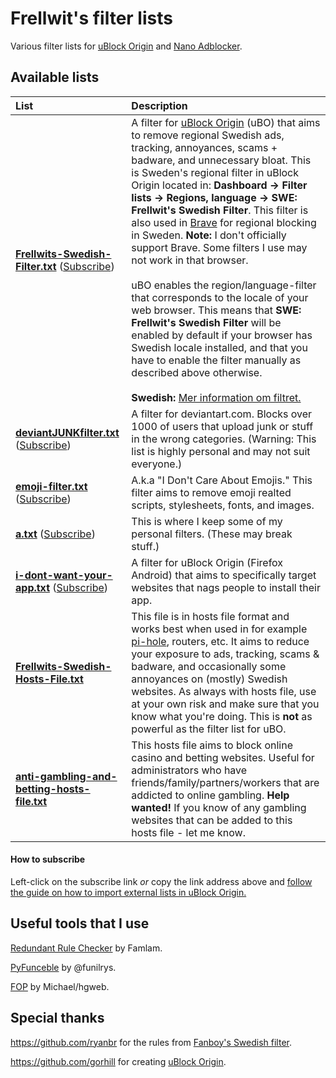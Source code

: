 # Frellwit's filter lists
Various filter lists for [uBlock Origin](https://github.com/gorhill/uBlock) and [Nano Adblocker](https://github.com/NanoAdblocker/NanoCore).

## Available lists

| List                          | Description                                                             |
|:------------------------------|:------------------------------------------------------------------------|
**[Frellwits-Swedish-Filter.txt](https://raw.githubusercontent.com/lassekongo83/Frellwits-filter-lists/master/Frellwits-Swedish-Filter.txt)** ([Subscribe][Frellwit's Swedish Filter Subscribe]) | A filter for [uBlock Origin](https://github.com/gorhill/uBlock) (uBO) that aims to remove regional Swedish ads, tracking, annoyances, scams + badware, and unnecessary bloat. This is Sweden's regional filter in uBlock Origin located in: **Dashboard -> Filter lists -> Regions, language -> SWE: Frellwit's Swedish Filter**. This filter is also used in [Brave](https://brave.com) for regional blocking in Sweden. **Note:** I don't officially support Brave. Some filters I use may not work in that browser. <br/><br/> uBO enables the region/language-filter that corresponds to the locale of your web browser. This means that **SWE: Frellwit's Swedish Filter** will be enabled by default if your browser has Swedish locale installed, and that you have to enable the filter manually as described above otherwise. <br/><br/> **Swedish:** [Mer information om filtret.](https://github.com/lassekongo83/Frellwits-filter-lists/blob/master/Swedish/EXTRA_INFO.md)
| **[deviantJUNKfilter.txt](https://raw.githubusercontent.com/lassekongo83/Frellwits-filter-lists/master/deviantJUNKfilter.txt)** ([Subscribe][deviantJUNK Filter Subscribe]) | A filter for deviantart.com. Blocks over 1000 of users that upload junk or stuff in the wrong categories. (Warning: This list is highly personal and may not suit everyone.) 
| **[emoji-filter.txt](https://raw.githubusercontent.com/lassekongo83/Frellwits-filter-lists/master/emoji-filter.txt)** ([Subscribe][I Don't Care About Emojis Subscribe]) | A.k.a "I Don't Care About Emojis." This filter aims to remove emoji realted scripts, stylesheets, fonts, and images.
| **[a.txt](https://raw.githubusercontent.com/lassekongo83/Frellwits-filter-lists/master/a.txt)** ([Subscribe][Frellwit's personal filters Subscribe]) | This is where I keep some of my personal filters. (These may break stuff.)
| **[i-dont-want-your-app.txt](https://raw.githubusercontent.com/lassekongo83/Frellwits-filter-lists/master/i-dont-want-your-app.txt)** ([Subscribe][I Don't Want Your App Subscribe]) | A filter for uBlock Origin (Firefox Android) that aims to specifically target websites that nags people to install their app.
| **[Frellwits-Swedish-Hosts-File.txt](https://raw.githubusercontent.com/lassekongo83/Frellwits-filter-lists/master/Frellwits-Swedish-Hosts-File.txt)** | This file is in hosts file format and works best when used in for example [pi-hole](https://pi-hole.net/), routers, etc. It aims to reduce your exposure to ads, tracking, scams & badware, and occasionally some annoyances on (mostly) Swedish websites. As always with hosts file, use at your own risk and make sure that you know what you're doing. This is **not** as powerful as the filter list for uBO.
| **[anti-gambling-and-betting-hosts-file.txt](https://raw.githubusercontent.com/lassekongo83/Frellwits-filter-lists/master/anti-gambling-and-betting-hosts-file.txt)** | This hosts file aims to block online casino and betting websites. Useful for administrators who have friends/family/partners/workers that are addicted to online gambling. **Help wanted!** If you know of any gambling websites that can be added to this hosts file - let me know.

[Frellwit's Swedish Filter Subscribe]: https://subscribe.adblockplus.org/?location=https://raw.githubusercontent.com/lassekongo83/Frellwits-filter-lists/master/Frellwits-Swedish-Filter.txt&title=Frellwit%27s%20Swedish%20Filter
[deviantJUNK Filter Subscribe]: https://subscribe.adblockplus.org/?location=https://raw.githubusercontent.com/lassekongo83/Frellwits-filter-lists/master/deviantJUNKfilter.txt&title=deviantJUNK%20Filter
[I Don't Care About Emojis Subscribe]: https://subscribe.adblockplus.org/?location=https://raw.githubusercontent.com/lassekongo83/Frellwits-filter-lists/master/emoji-filter.txt&title=I%20Don%27t%20Care%20About%20Emojis
[Frellwit's personal filters Subscribe]: https://subscribe.adblockplus.org/?location=https://raw.githubusercontent.com/lassekongo83/Frellwits-filter-lists/master/a.txt&title=Frellwit%27s%20personal%20filters
[I Don't Want Your App Subscribe]: https://subscribe.adblockplus.org/?location=https://raw.githubusercontent.com/lassekongo83/Frellwits-filter-lists/master/i-dont-want-your-app.txt&title=I%20Don%27t%20Want%20Your%20App

#### How to subscribe

Left-click on the subscribe link *or* copy the link address above and [follow the guide on how to import external lists in uBlock Origin.](https://github.com/gorhill/uBlock/wiki/Filter-lists-from-around-the-web)

## Useful tools that I use

[Redundant Rule Checker](https://arestwo.org/famlam/redundantRuleChecker.html) by Famlam.

[PyFunceble](https://github.com/funilrys/PyFunceble) by @funilrys.

[FOP](https://hg.adblockplus.org/easylist/file/tip/FOP.py) by Michael/hgweb.

## Special thanks

https://github.com/ryanbr for the rules from [Fanboy's Swedish filter](https://github.com/ryanbr/fanboy-adblock/blob/master/firefox-regional/fanboy-adblocklist-swe.txt).

https://github.com/gorhill for creating [uBlock Origin](https://github.com/gorhill/uBlock).
